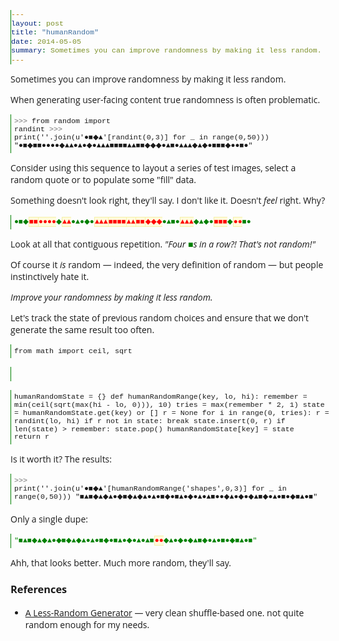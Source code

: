 ```yaml
---
layout: post
title: "humanRandom"
date: 2014-05-05
summary: Sometimes you can improve randomness by making it less random.
---
```


Sometimes you can improve randomness by making it less random.

<style>
body,table,div { font-family: 'Open Sans', Arial, Helvetica, sans-serif !important; }
.boring { color:#5f7c65; color:green }
.dupe { color:red; background-color:#fffcdc; border:1px solid #f6f0a9; border-right:0 }
.prompt { font-weight:bold; color:#999 }
code { background-color:#f6fff8; background-color:inherit; border-left:1px solid green; display:block; white-space:pre; padding:5px; font-size:smaller; line-height:1.1em; font-family: "Liberation Mono", Courier New, sans-serif; }
</style>

<script>

function randomRange(lo, hi)
{
    return lo + Math.floor(Math.random() * (hi - lo + 1));
}

// human-friendly random numbers
// humans don't respond well to true randomness, so track recent state
var humanRandomState = {};
function humanRandomRange(key, lo, hi)
{
    var REMEMBER = Math.min(Math.floor(Math.sqrt(Math.max(hi - lo, 0))), 10); // sqrt(range), up to 10
    var TRIES = Math.max(REMEMBER * 2, 1);
    var state = humanRandomState[key] || [];
    var r;
    // try a finite number of times to generate a random number not in state...
    for (var i = 0; i < TRIES; i++) {
        r = randomRange(lo, hi);
        if (state.indexOf(r) == -1) break;
    }
    state.unshift(r); // save new state
    if (state.length > REMEMBER) {
        state.pop(); // flush old state
    }
    humanRandomState[key] = state; // persist
    return r;
}

</script>

<!--div style="float:right; font-size:smaller; padding:0.5em; max-width:20em; background-color:#EFF8FB">
examples in javascript
</div-->

When generating user-facing content true randomness is often problematic.

<p>

<code><span class="prompt">&gt;&gt;&gt;</span> from random import randint
<span class="prompt">&gt;&gt;&gt;</span> print(''.join(u'●■◆▲'[randint(0,3)] for _ in range(0,50)))
"●■◆■■●●●●◆▲▲●▲●◆●▲▲▲■■■■▲▲■■◆◆◆●▲■●▲▲▲◆▲◆●■■■◆●●■●"
</code>

<p>

Consider using this sequence to layout a series of test images, select a random quote or to populate some "fill" data.

<p>

Something doesn't look right, they'll say. I don't like it. Doesn't <em>feel</em> right. Why?

<p>

<code><span class="boring">●■◆<span class="dupe">■■</span><span class="dupe">●●●●</span>◆<span class="dupe">▲▲</span>●▲●◆●<span class="dupe">▲▲▲</span><span class="dupe">■■■■</span><span class="dupe">▲▲</span><span class="dupe">■■</span><span class="dupe">◆◆◆</span>●▲■●<span class="dupe">▲▲▲</span>◆▲◆●<span class="dupe">■■■</span>◆<span class="dupe">●●</span>■●</span></code>

<p>

Look at all that contiguous repetition. <em>&quot;Four</em> <span style="color:green;font-family:Courier New,sans-serif">■</span><em>s in a row?! That's not random!&quot;</em>

<p>

Of course it <em>is</em> random &mdash; indeed, the very definition of random &mdash; but people instinctively hate it.

<p>

<em>Improve your randomness by making it less random.</em>

<p>

Let's track the state of previous random choices and ensure that we don't generate the same result too often.

<p>

<code>from math import ceil, sqrt

humanRandomState = {}
def humanRandomRange(key, lo, hi):
    remember = min(ceil(sqrt(max(hi - lo, 0))), 10)
    tries = max(remember * 2, 1)
    state = humanRandomState.get(key) or []
    r = None
    for i in range(0, tries):
        r = randint(lo, hi)
        if r not in state:
            break
    state.insert(0, r)
    if len(state) > remember:
        state.pop()
    humanRandomState[key] = state
    return r
</code>

<p>

Is it worth it? The results:

<p>

<code><span class="prompt">&gt;&gt;&gt;</span> print(''.join(u'●■◆▲'[humanRandomRange('shapes',0,3)] for _ in range(0,50)))
"■▲■◆▲◆▲●◆■◆▲◆▲●▲●■◆●■▲●◆●▲●▲■●●◆▲●◆●◆▲■◆●▲●■●◆■▲●■"
</code>

<p>

Only a single dupe:

<p>

<code><span class="boring">"■▲■◆▲◆▲●◆■◆▲◆▲●▲●■◆●■▲●◆●▲●▲■<span class="dupe">●●</span>◆▲●◆●◆▲■◆●▲●■●◆■▲●■"</span></code>

<p>

Ahh, that looks better. Much more random, they'll say.
<h3>References</h3>
<ul>
    <li><a href="http://seanmonstar.com/post/708989796/a-less-random-generator">A Less-Random Generator</a> &mdash; very clean shuffle-based one. not quite random enough for my needs.
</ul>
